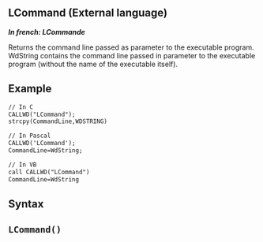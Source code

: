 
## LCommand (External language)

***In french: LCommande***



<a name="XUse"></a>
<a name="Use"></a>
<a name="description"></a>
Returns the command line passed as parameter to the executable program. WdString contains the command line passed in parameter to the executable program (without the name of the executable itself).
<a name="Example1"></a>
<a name="sample_code"></a>

## Example


```txt
// In C
CALLWD("LCommand");
strcpy(CommandLine,WDSTRING)
```


<a name="Example2"></a>



```txt
// In Pascal
CALLWD('LCommand');
CommandLine=WdString;
```


<a name="Example3"></a>



```txt
// In VB
call CALLWD("LCommand")
CommandLine=WdString
```

<a name="XSYNTAX"></a>
<a name="SYNTAX1"></a>

## Syntax

`LCommand()`
---




